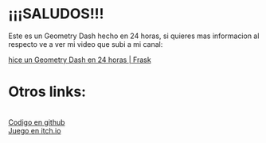 
<h1>
¡¡¡SALUDOS!!!
</h1>


Este es un Geometry Dash hecho en 24 horas, si quieres mas informacion al respecto ve a ver mi video que subi a mi canal:


<a href="https://youtu.be/FkFHfWsg_UU">
	hice un Geometry Dash en 24 horas | Frask
</a>

<h1>Otros links:</h1>
<br>
<a href="https://github.com/elfrask/Geometrydash24horas">
	Codigo en github
</a>
<br>
<a href="https://elfrask.itch.io/geometrydash24horas">
	Juego en itch.io
</a>
